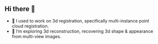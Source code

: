 ## Hi there 👋
- 🔭 I used to work on 3d registration, specifically multi-instance point cloud registration.
- 🌱 I’m exploring 3d reconstruction, recovering 3d shape & appearance from multi-view images.
  
<!--
**add2333/add2333** is a ✨ _special_ ✨ repository because its `README.md` (this file) appears on your GitHub profile.

Here are some ideas to get you started:


- 🌱 I’m currently learning ...
- 👯 I’m looking to collaborate on ...
- 🤔 I’m looking for help with ...
- 💬 Ask me about ...
- 📫 How to reach me: ...
- 😄 Pronouns: ...
- ⚡ Fun fact: ...
-->
